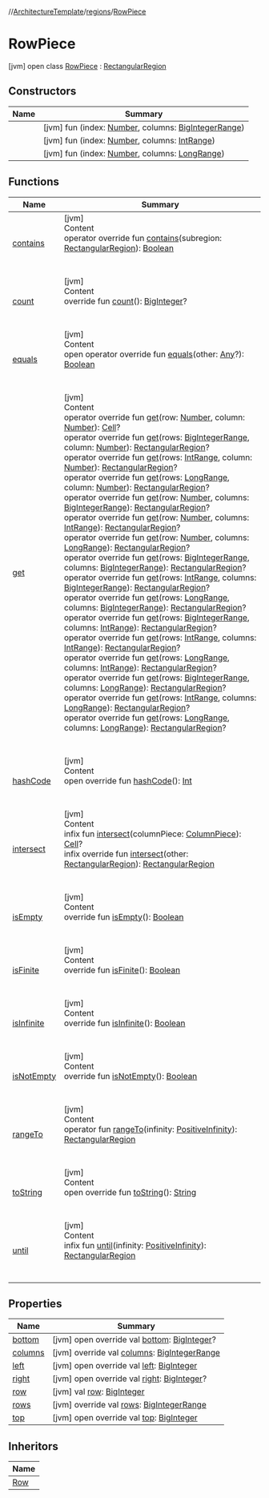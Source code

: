 //[ArchitectureTemplate](../../index.md)/[regions](../index.md)/[RowPiece](index.md)



# RowPiece  
 [jvm] open class [RowPiece](index.md) : [RectangularRegion](../-rectangular-region/index.md)   


## Constructors  
  
|  Name|  Summary| 
|---|---|
| [<init>](-init-.md)|  [jvm] fun [<init>](-init-.md)(index: [Number](https://kotlinlang.org/api/latest/jvm/stdlib/kotlin/-number/index.html), columns: [BigIntegerRange](../../sequences/-big-integer-range/index.md))   <br>
| [<init>](-init-.md)|  [jvm] fun [<init>](-init-.md)(index: [Number](https://kotlinlang.org/api/latest/jvm/stdlib/kotlin/-number/index.html), columns: [IntRange](https://kotlinlang.org/api/latest/jvm/stdlib/kotlin.ranges/-int-range/index.html))   <br>
| [<init>](-init-.md)|  [jvm] fun [<init>](-init-.md)(index: [Number](https://kotlinlang.org/api/latest/jvm/stdlib/kotlin/-number/index.html), columns: [LongRange](https://kotlinlang.org/api/latest/jvm/stdlib/kotlin.ranges/-long-range/index.html))   <br>


## Functions  
  
|  Name|  Summary| 
|---|---|
| [contains](../-rectangular-region/contains.md)| [jvm]  <br>Content  <br>operator override fun [contains](../-rectangular-region/contains.md)(subregion: [RectangularRegion](../-rectangular-region/index.md)): [Boolean](https://kotlinlang.org/api/latest/jvm/stdlib/kotlin/-boolean/index.html)  <br><br><br>
| [count](../-rectangular-region/count.md)| [jvm]  <br>Content  <br>override fun [count](../-rectangular-region/count.md)(): [BigInteger](https://docs.oracle.com/javase/8/docs/api/java/math/BigInteger.html)?  <br><br><br>
| [equals](../-rectangular-region/equals.md)| [jvm]  <br>Content  <br>open operator override fun [equals](../-rectangular-region/equals.md)(other: [Any](https://kotlinlang.org/api/latest/jvm/stdlib/kotlin/-any/index.html)?): [Boolean](https://kotlinlang.org/api/latest/jvm/stdlib/kotlin/-boolean/index.html)  <br><br><br>
| [get](../-rectangular-region/get.md)| [jvm]  <br>Content  <br>operator override fun [get](../-rectangular-region/get.md)(row: [Number](https://kotlinlang.org/api/latest/jvm/stdlib/kotlin/-number/index.html), column: [Number](https://kotlinlang.org/api/latest/jvm/stdlib/kotlin/-number/index.html)): [Cell](../-cell/index.md)?  <br>operator override fun [get](../-rectangular-region/get.md)(rows: [BigIntegerRange](../../sequences/-big-integer-range/index.md), column: [Number](https://kotlinlang.org/api/latest/jvm/stdlib/kotlin/-number/index.html)): [RectangularRegion](../-rectangular-region/index.md)?  <br>operator override fun [get](../-rectangular-region/get.md)(rows: [IntRange](https://kotlinlang.org/api/latest/jvm/stdlib/kotlin.ranges/-int-range/index.html), column: [Number](https://kotlinlang.org/api/latest/jvm/stdlib/kotlin/-number/index.html)): [RectangularRegion](../-rectangular-region/index.md)?  <br>operator override fun [get](../-rectangular-region/get.md)(rows: [LongRange](https://kotlinlang.org/api/latest/jvm/stdlib/kotlin.ranges/-long-range/index.html), column: [Number](https://kotlinlang.org/api/latest/jvm/stdlib/kotlin/-number/index.html)): [RectangularRegion](../-rectangular-region/index.md)?  <br>operator override fun [get](../-rectangular-region/get.md)(row: [Number](https://kotlinlang.org/api/latest/jvm/stdlib/kotlin/-number/index.html), columns: [BigIntegerRange](../../sequences/-big-integer-range/index.md)): [RectangularRegion](../-rectangular-region/index.md)?  <br>operator override fun [get](../-rectangular-region/get.md)(row: [Number](https://kotlinlang.org/api/latest/jvm/stdlib/kotlin/-number/index.html), columns: [IntRange](https://kotlinlang.org/api/latest/jvm/stdlib/kotlin.ranges/-int-range/index.html)): [RectangularRegion](../-rectangular-region/index.md)?  <br>operator override fun [get](../-rectangular-region/get.md)(row: [Number](https://kotlinlang.org/api/latest/jvm/stdlib/kotlin/-number/index.html), columns: [LongRange](https://kotlinlang.org/api/latest/jvm/stdlib/kotlin.ranges/-long-range/index.html)): [RectangularRegion](../-rectangular-region/index.md)?  <br>operator override fun [get](../-rectangular-region/get.md)(rows: [BigIntegerRange](../../sequences/-big-integer-range/index.md), columns: [BigIntegerRange](../../sequences/-big-integer-range/index.md)): [RectangularRegion](../-rectangular-region/index.md)?  <br>operator override fun [get](../-rectangular-region/get.md)(rows: [IntRange](https://kotlinlang.org/api/latest/jvm/stdlib/kotlin.ranges/-int-range/index.html), columns: [BigIntegerRange](../../sequences/-big-integer-range/index.md)): [RectangularRegion](../-rectangular-region/index.md)?  <br>operator override fun [get](../-rectangular-region/get.md)(rows: [LongRange](https://kotlinlang.org/api/latest/jvm/stdlib/kotlin.ranges/-long-range/index.html), columns: [BigIntegerRange](../../sequences/-big-integer-range/index.md)): [RectangularRegion](../-rectangular-region/index.md)?  <br>operator override fun [get](../-rectangular-region/get.md)(rows: [BigIntegerRange](../../sequences/-big-integer-range/index.md), columns: [IntRange](https://kotlinlang.org/api/latest/jvm/stdlib/kotlin.ranges/-int-range/index.html)): [RectangularRegion](../-rectangular-region/index.md)?  <br>operator override fun [get](../-rectangular-region/get.md)(rows: [IntRange](https://kotlinlang.org/api/latest/jvm/stdlib/kotlin.ranges/-int-range/index.html), columns: [IntRange](https://kotlinlang.org/api/latest/jvm/stdlib/kotlin.ranges/-int-range/index.html)): [RectangularRegion](../-rectangular-region/index.md)?  <br>operator override fun [get](../-rectangular-region/get.md)(rows: [LongRange](https://kotlinlang.org/api/latest/jvm/stdlib/kotlin.ranges/-long-range/index.html), columns: [IntRange](https://kotlinlang.org/api/latest/jvm/stdlib/kotlin.ranges/-int-range/index.html)): [RectangularRegion](../-rectangular-region/index.md)?  <br>operator override fun [get](../-rectangular-region/get.md)(rows: [BigIntegerRange](../../sequences/-big-integer-range/index.md), columns: [LongRange](https://kotlinlang.org/api/latest/jvm/stdlib/kotlin.ranges/-long-range/index.html)): [RectangularRegion](../-rectangular-region/index.md)?  <br>operator override fun [get](../-rectangular-region/get.md)(rows: [IntRange](https://kotlinlang.org/api/latest/jvm/stdlib/kotlin.ranges/-int-range/index.html), columns: [LongRange](https://kotlinlang.org/api/latest/jvm/stdlib/kotlin.ranges/-long-range/index.html)): [RectangularRegion](../-rectangular-region/index.md)?  <br>operator override fun [get](../-rectangular-region/get.md)(rows: [LongRange](https://kotlinlang.org/api/latest/jvm/stdlib/kotlin.ranges/-long-range/index.html), columns: [LongRange](https://kotlinlang.org/api/latest/jvm/stdlib/kotlin.ranges/-long-range/index.html)): [RectangularRegion](../-rectangular-region/index.md)?  <br><br><br>
| [hashCode](../-rectangular-region/hash-code.md)| [jvm]  <br>Content  <br>open override fun [hashCode](../-rectangular-region/hash-code.md)(): [Int](https://kotlinlang.org/api/latest/jvm/stdlib/kotlin/-int/index.html)  <br><br><br>
| [intersect](intersect.md)| [jvm]  <br>Content  <br>infix fun [intersect](intersect.md)(columnPiece: [ColumnPiece](../-column-piece/index.md)): [Cell](../-cell/index.md)?  <br>infix override fun [intersect](../-rectangular-region/intersect.md)(other: [RectangularRegion](../-rectangular-region/index.md)): [RectangularRegion](../-rectangular-region/index.md)  <br><br><br>
| [isEmpty](../-rectangular-region/is-empty.md)| [jvm]  <br>Content  <br>override fun [isEmpty](../-rectangular-region/is-empty.md)(): [Boolean](https://kotlinlang.org/api/latest/jvm/stdlib/kotlin/-boolean/index.html)  <br><br><br>
| [isFinite](../-rectangular-region/is-finite.md)| [jvm]  <br>Content  <br>override fun [isFinite](../-rectangular-region/is-finite.md)(): [Boolean](https://kotlinlang.org/api/latest/jvm/stdlib/kotlin/-boolean/index.html)  <br><br><br>
| [isInfinite](../-rectangular-region/is-infinite.md)| [jvm]  <br>Content  <br>override fun [isInfinite](../-rectangular-region/is-infinite.md)(): [Boolean](https://kotlinlang.org/api/latest/jvm/stdlib/kotlin/-boolean/index.html)  <br><br><br>
| [isNotEmpty](../-rectangular-region/is-not-empty.md)| [jvm]  <br>Content  <br>override fun [isNotEmpty](../-rectangular-region/is-not-empty.md)(): [Boolean](https://kotlinlang.org/api/latest/jvm/stdlib/kotlin/-boolean/index.html)  <br><br><br>
| [rangeTo](range-to.md)| [jvm]  <br>Content  <br>operator fun [rangeTo](range-to.md)(infinity: [PositiveInfinity](../../extensions/-positive-infinity/index.md)): [RectangularRegion](../-rectangular-region/index.md)  <br><br><br>
| [toString](to-string.md)| [jvm]  <br>Content  <br>open override fun [toString](to-string.md)(): [String](https://kotlinlang.org/api/latest/jvm/stdlib/kotlin/-string/index.html)  <br><br><br>
| [until](until.md)| [jvm]  <br>Content  <br>infix fun [until](until.md)(infinity: [PositiveInfinity](../../extensions/-positive-infinity/index.md)): [RectangularRegion](../-rectangular-region/index.md)  <br><br><br>


## Properties  
  
|  Name|  Summary| 
|---|---|
| [bottom](index.md#regions/RowPiece/bottom/#/PointingToDeclaration/)|  [jvm] open override val [bottom](index.md#regions/RowPiece/bottom/#/PointingToDeclaration/): [BigInteger](https://docs.oracle.com/javase/8/docs/api/java/math/BigInteger.html)?   <br>
| [columns](index.md#regions/RowPiece/columns/#/PointingToDeclaration/)|  [jvm] override val [columns](index.md#regions/RowPiece/columns/#/PointingToDeclaration/): [BigIntegerRange](../../sequences/-big-integer-range/index.md)   <br>
| [left](index.md#regions/RowPiece/left/#/PointingToDeclaration/)|  [jvm] open override val [left](index.md#regions/RowPiece/left/#/PointingToDeclaration/): [BigInteger](https://docs.oracle.com/javase/8/docs/api/java/math/BigInteger.html)   <br>
| [right](index.md#regions/RowPiece/right/#/PointingToDeclaration/)|  [jvm] open override val [right](index.md#regions/RowPiece/right/#/PointingToDeclaration/): [BigInteger](https://docs.oracle.com/javase/8/docs/api/java/math/BigInteger.html)?   <br>
| [row](index.md#regions/RowPiece/row/#/PointingToDeclaration/)|  [jvm] val [row](index.md#regions/RowPiece/row/#/PointingToDeclaration/): [BigInteger](https://docs.oracle.com/javase/8/docs/api/java/math/BigInteger.html)   <br>
| [rows](index.md#regions/RowPiece/rows/#/PointingToDeclaration/)|  [jvm] override val [rows](index.md#regions/RowPiece/rows/#/PointingToDeclaration/): [BigIntegerRange](../../sequences/-big-integer-range/index.md)   <br>
| [top](index.md#regions/RowPiece/top/#/PointingToDeclaration/)|  [jvm] open override val [top](index.md#regions/RowPiece/top/#/PointingToDeclaration/): [BigInteger](https://docs.oracle.com/javase/8/docs/api/java/math/BigInteger.html)   <br>


## Inheritors  
  
|  Name| 
|---|
| [Row](../-row/index.md)


